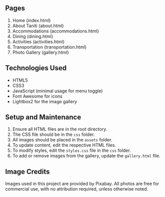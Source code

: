 ## Pages
1. Home (index.html)
2. About Taniti (about.html)
3. Accommodations (accommodations.html)
4. Dining (dining.html)
5. Activities (activities.html)
6. Transportation (transportation.html)
7. Photo Gallery (gallery.html)

## Technologies Used
- HTML5
- CSS3
- JavaScript (minimal usage for menu toggle)
- Font Awesome for icons
- Lightbox2 for the image gallery

## Setup and Maintenance
1. Ensure all HTML files are in the root directory.
2. The CSS file should be in the `css` folder.
3. All images should be placed in the `assets` folder.
4. To update content, edit the respective HTML files.
5. To modify styles, edit the `styles.css` file in the `css` folder.
6. To add or remove images from the gallery, update the `gallery.html` file.

## Image Credits
Images used in this project are provided by Pixabay. All photos are free for commercial use, with no attribution required, unless otherwise noted.

